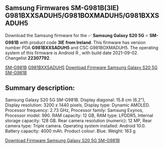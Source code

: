 <h2>Samsung Firmwares SM-G981B(3IE) G981BXXSADUH5/G981BOXMADUH5/G981BXXSADUH5</h2>
Download the Samsung firmware for the ✅ <strong>Samsung Galaxy S20 5G </strong> ⭐ <strong>SM-G981B</strong> with product code <strong>3IE</strong> <strong> from Ireland</strong>. This firmware has version number PDA <strong>G981BXXSADUH5</strong> and CSC G981BOXMADUH5. The operating system of this firmware is Android R , with build date 2021-09-02. Changelist <strong>22307792</strong>.


[SM-G981B](https://samfirm.shop/samsung/model/SM-G981B)
[G981BXXSADUH5](https://samfirm.shop/samsung/pda/G981BXXSADUH5)
[Download Firmware Samsung Galaxy S20 5G SM-G981B](https://samfirm.shop/samsung/firmware/452796)
<h2>Summary description:</h2>
<p>Samsung Galaxy S20 5G SM-G981B. Display diagonal: 15.8 cm (6.2"), Display resolution: 3200 x 1440 pixels, Display type: Dynamic AMOLED. Processor frequency: 2.73 GHz, Processor family: Samsung Exynos, Processor model: 990. RAM capacity: 12 GB, RAM type: LPDDR5, Internal storage capacity: 128 GB. Rear camera resolution (numeric): 12 MP, Rear camera type: Triple camera. Operating system installed: Android 10.0. Battery capacity: 4000 mAh. Product colour: Blue. Weight: 163 g</p>


[Download Firmware Samsung Galaxy S20 5G SM-G981B](https://samfirm.shop/samsung/firmware/452796)
